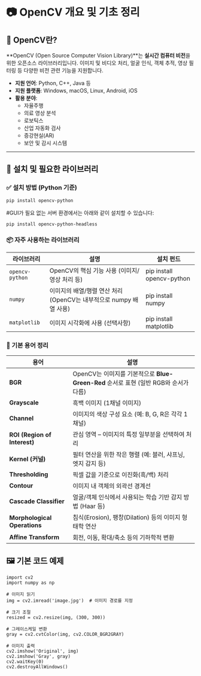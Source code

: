 # 📷 OpenCV 개요 및 기초 정리

## 📌 OpenCV란?

**OpenCV (Open Source Computer Vision Library)**는 **실시간 컴퓨터 비전**을 위한 오픈소스 라이브러리입니다. 이미지 및 비디오 처리, 얼굴 인식, 객체 추적, 영상 필터링 등 다양한 비전 관련 기능을 지원합니다.

- **지원 언어**: Python, C++, Java 등
- **지원 플랫폼**: Windows, macOS, Linux, Android, iOS
- **활용 분야**:
  - 자율주행
  - 의료 영상 분석
  - 로보틱스
  - 산업 자동화 검사
  - 증강현실(AR)
  - 보안 및 감시 시스템

---

## 🔧 설치 및 필요한 라이브러리

### ✅ 설치 방법 (Python 기준)

```bash
pip install opencv-python
```
#GUI가 필요 없는 서버 환경에서는 아래와 같이 설치할 수 있습니다:
```
pip install opencv-python-headless
```

### 📦 자주 사용하는 라이브러리
| 라이브러리           | 설명                                           | 설치 펀드 |
| --------------- | -------------------------------------------- |-----------------------|
| `opencv-python` | OpenCV의 핵심 기능 사용 (이미지/영상 처리 등)               |pip install opencv-python|
| `numpy`         | 이미지의 배열/행렬 연산 처리 (OpenCV는 내부적으로 numpy 배열 사용) |pip install numpy|
| `matplotlib`    | 이미지 시각화에 사용 (선택사항)                           |pip install matplotlib|

### 🧠 기본 용어 정리
| 용어                           | 설명                                                            |
| ---------------------------- | ------------------------------------------------------------- |
| **BGR**                      | OpenCV는 이미지를 기본적으로 **Blue-Green-Red** 순서로 표현 (일반 RGB와 순서가 다름) |
| **Grayscale**                | 흑백 이미지 (1채널 이미지)                                              |
| **Channel**                  | 이미지의 색상 구성 요소 (예: B, G, R은 각각 1채널)                            |
| **ROI (Region of Interest)** | 관심 영역 – 이미지의 특정 일부분을 선택하여 처리                                  |
| **Kernel (커널)**              | 필터 연산을 위한 작은 행렬 (예: 블러, 샤프닝, 엣지 감지 등)                         |
| **Thresholding**             | 픽셀 값을 기준으로 이진화(흑/백) 처리                                        |
| **Contour**                  | 이미지 내 객체의 외곽선 경계선                                             |
| **Cascade Classifier**       | 얼굴/객체 인식에서 사용되는 학습 기반 감지 방법 (Haar 등)                          |
| **Morphological Operations** | 침식(Erosion), 팽창(Dilation) 등의 이미지 형태학 연산                       |
| **Affine Transform**         | 회전, 이동, 확대/축소 등의 기하학적 변환                                      |

## 🖼️ 기본 코드 예제
```
import cv2
import numpy as np

# 이미지 읽기
img = cv2.imread('image.jpg')  # 이미지 경로를 지정

# 크기 조절
resized = cv2.resize(img, (300, 300))

# 그레이스케일 변환
gray = cv2.cvtColor(img, cv2.COLOR_BGR2GRAY)

# 이미지 출력
cv2.imshow('Original', img)
cv2.imshow('Gray', gray)
cv2.waitKey(0)
cv2.destroyAllWindows()
```
